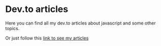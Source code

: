 # Dev.to articles

Here you can find all my dev.to articles about javascript and some other topics.

Or just follow this [link to see my articles](https://dev.to/semihgkl)
